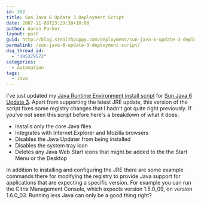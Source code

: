 ```yaml
---
id: 362
title: Sun Java 6 Update 3 Deployment Script
date: 2007-11-08T23:29:38+10:00
author: Aaron Parker
layout: post
guid: http://blog.stealthpuppy.com/deployment/sun-java-6-update-3-deployment-script
permalink: /sun-java-6-update-3-deployment-script/
dsq_thread_id:
  - "195379572"
categories:
  - Automation
tags:
  - Java
---
```

I've just updated my [Java Runtime Environment install script]({{site.baseurl}}/unattended/unattended-install-sun-java-runtime-environment-16-update-3) for [Sun Java 6 Update 3](http://www.java.com/en/download/windows_manual.jsp?locale=en&host=www.java.com:80). Apart from supporting the latest JRE update, this version of the script fixes some registry changes that I hadn't got quite right previously. If you've not seen this script before here's a breakdown of what it does:

  * Installs only the core Java files
  * Integrates with Internet Explorer and Mozilla browsers
  * Disables the Java Updater from being installed
  * Disables the system tray icon
  * Deletes any Java Web Start icons that might be added to the the Start Menu or the Desktop

In addition to installing and configuring the JRE there are some example commands there for modifying the registry to provide Java support for applications that are expecting a specific version. For example you can run the Citrix Management Console, which expects version 1.5.0\_09, on version 1.6.0\_03. Running less Java can only be a good thing right?